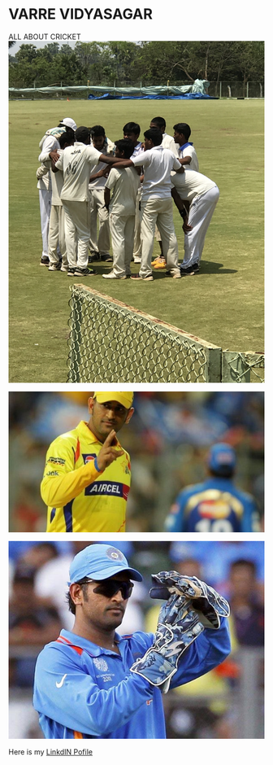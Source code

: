 # VARRE VIDYASAGAR
ALL ABOUT CRICKET
![Cricket photo](cricket.JPG)


![MAHI](captainmsd.JPG)


![msd](MAHI.jpg)


Here is my [LinkdIN Pofile](https://www.linkedin.com/in/varre-vidya-sagar-170b3511b/)